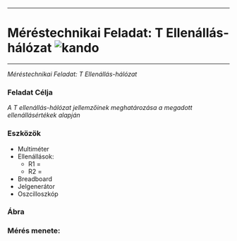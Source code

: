 ***
# Méréstechnikai Feladat: T Ellenállás-hálózat ![kando](https://cms.kando.intezmeny.edir.hu/uploads/imageedit_3_3893777332_c4067ae601.png) 

 
***
*Méréstechnikai Feladat: T Ellenállás-hálózat*
### Feladat Célja  
*A T ellenállás-hálózat jellemzőinek meghatározása a megadott ellenállásértékek alapján*
### Eszközök

- Multiméter    
- Ellenállások:
  - R1 =
  - R2 =
- Breadboard
- Jelgenerátor
- Oszcilloszkóp
### Ábra 




### Mérés menete:
